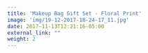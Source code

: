 ```yaml
---
title: 'Makeup Bag Gift Set - Floral Print'
image: 'img/19-12-2017-18-24-17_11.jpg'
date: 2017-11-13T12:21:16-05:00
external_link: ""
weight: 2
---
```

